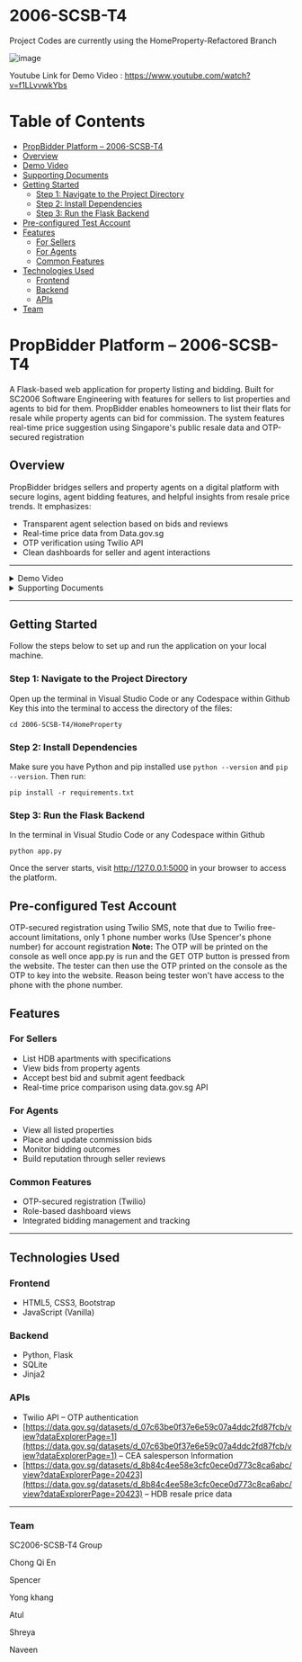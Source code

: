 # 2006-SCSB-T4
Project Codes are currently using the HomeProperty-Refactored Branch 

![image](https://github.com/user-attachments/assets/cee0b7bb-1dba-4791-9685-4488b321223d)


Youtube Link for Demo Video : https://www.youtube.com/watch?v=f1LLvvwkYbs

# Table of Contents

- [PropBidder Platform – 2006-SCSB-T4](#propbidder-platform--2006-scsb-t4)
- [Overview](#overview)
- [Demo Video](#demo-video)
- [Supporting Documents](#supporting-documents)
- [Getting Started](#getting-started)
  - [Step 1: Navigate to the Project Directory](#step-1-navigate-to-the-project-directory)
  - [Step 2: Install Dependencies](#step-2-install-dependencies)
  - [Step 3: Run the Flask Backend](#step-3-run-the-flask-backend)
- [Pre-configured Test Account](#pre-configured-test-account)
- [Features](#features)
  - [For Sellers](#for-sellers)
  - [For Agents](#for-agents)
  - [Common Features](#common-features)
- [Technologies Used](#technologies-used)
  - [Frontend](#frontend)
  - [Backend](#backend)
  - [APIs](#apis)
- [Team](#team)

#  PropBidder Platform – 2006-SCSB-T4

A Flask-based web application for property listing and bidding. Built for SC2006 Software Engineering with features for sellers to list properties and agents to bid for them. PropBidder enables homeowners to list their flats for resale while property agents can bid for commission. The system features real-time price suggestion using Singapore's public resale data and OTP-secured registration

## Overview

PropBidder bridges sellers and property agents on a digital platform with secure logins, agent bidding features, and helpful insights from resale price trends. It emphasizes:

- Transparent agent selection based on bids and reviews  
- Real-time price data from Data.gov.sg  
- OTP verification using Twilio API  
- Clean dashboards for seller and agent interactions

---

<details>
<summary>Demo Video</summary>

https://www.youtube.com/watch?v=f1LLvvwkYbs <br>
<a href="https://github.com/softwarelab3/2006-SCSB-T4/blob/main/Lab4/SC2006%20Demo%20Flow%20Script.pdf"> Live Demo Script </a>


</details>

<details>
<summary>Supporting Documents</summary>
<br>
<a href="https://github.com/softwarelab3/2006-SCSB-T4/blob/main/Lab4/SC2006_SRS_Group4.pdf">1. Software Requirements Specification (SRS) </a> <br>
<a href="https://github.com/softwarelab3/2006-SCSB-T4/blob/main/Lab3/ClassDiagramSC2006.jpg">2. Class Diagram </a> <br>
<a href="https://github.com/softwarelab3/2006-SCSB-T4/blob/main/Lab3/Use%20Case%20Diagram.png">3. System Architecture </a> <br>
<a href="https://github.com/softwarelab3/2006-SCSB-T4/blob/main/Lab3/Use%20Case%20Diagram.png">4. Use Case Diagram </a> <br>
<a href="https://github.com/softwarelab3/2006-SCSB-T4/blob/main/Lab4/Updated-Sequence-Diagrams.pdf">5. Sequence Diagram </a>

</details>

---

##  Getting Started

Follow the steps below to set up and run the application on your local machine.

###  Step 1: Navigate to the Project Directory
Open up the terminal in Visual Studio Code or any Codespace within Github
Key this into the terminal to access the directory of the files:
```
cd 2006-SCSB-T4/HomeProperty
```

### Step 2: Install Dependencies
Make sure you have Python and pip installed use ```python --version``` and ```pip --version```. Then run:
```
pip install -r requirements.txt
```

### Step 3: Run the Flask Backend
In the terminal in Visual Studio Code or any Codespace within Github
```
python app.py
```
Once the server starts, visit http://127.0.0.1:5000 in your browser to access the platform.

## Pre-configured Test Account

OTP-secured registration using Twilio SMS, note that due to Twilio free-account limitations, only 1 phone number works (Use Spencer's phone number) for account
registration
**Note:** The OTP will be printed on the console as well once app.py is run and the GET OTP button is pressed from the website. The tester can then use the OTP printed on the console as the OTP to key into the website. Reason being tester won't have access to the phone with the phone number.

## Features

### For Sellers

- List HDB apartments with specifications  
- View bids from property agents  
- Accept best bid and submit agent feedback  
- Real-time price comparison using data.gov.sg API

### For Agents

- View all listed properties  
- Place and update commission bids  
- Monitor bidding outcomes  
- Build reputation through seller reviews

### Common Features

- OTP-secured registration (Twilio)  
- Role-based dashboard views  
- Integrated bidding management and tracking

---


## Technologies Used

### Frontend

- HTML5, CSS3, Bootstrap  
- JavaScript (Vanilla)

### Backend

- Python, Flask  
- SQLite  
- Jinja2

### APIs

- Twilio API – OTP authentication
- [https://data.gov.sg/datasets/d_07c63be0f37e6e59c07a4ddc2fd87fcb/view?dataExplorerPage=1](https://data.gov.sg/datasets/d_07c63be0f37e6e59c07a4ddc2fd87fcb/view?dataExplorerPage=1) – CEA salesperson Information
- [https://data.gov.sg/datasets/d_8b84c4ee58e3cfc0ece0d773c8ca6abc/view?dataExplorerPage=20423](https://data.gov.sg/datasets/d_8b84c4ee58e3cfc0ece0d773c8ca6abc/view?dataExplorerPage=20423) – HDB resale price data

---
### Team
SC2006-SCSB-T4 Group

Chong Qi En

Spencer

Yong khang

Atul

Shreya

Naveen

